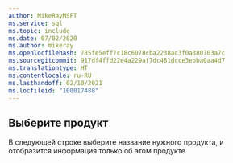 ```yaml
---
author: MikeRayMSFT
ms.service: sql
ms.topic: include
ms.date: 07/02/2020
ms.author: mikeray
ms.openlocfilehash: 785fe5eff7c18c6078cba2238ac3f0a380703a7c
ms.sourcegitcommit: 917df4ffd22e4a229af7dc481dcce3ebba0aa4d7
ms.translationtype: HT
ms.contentlocale: ru-RU
ms.lasthandoff: 02/10/2021
ms.locfileid: "100017488"
---
```

## <a name="select-a-product"></a>Выберите продукт

В следующей строке выберите название нужного продукта, и отобразится информация только об этом продукте.